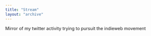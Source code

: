 ```yaml
---
title: "Stream"
layout: "archive"
---
```


Mirror of my twitter activity trying to pursuit the indieweb movement